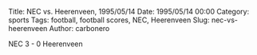 Title: NEC vs. Heerenveen, 1995/05/14
Date: 1995/05/14 00:00
Category: sports
Tags: football, football scores, NEC, Heerenveen
Slug: nec-vs-heerenveen
Author: carbonero


NEC 3 - 0 Heerenveen
